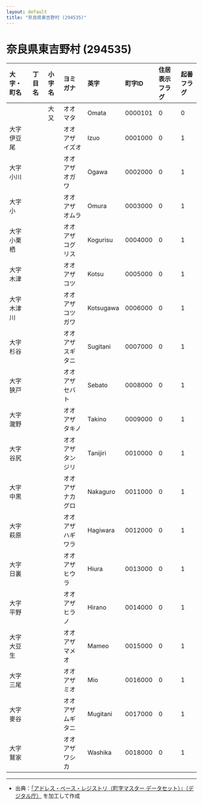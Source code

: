 ```yaml
---
layout: default
title: "奈良県東吉野村 (294535)"
---
```


# 奈良県東吉野村 (294535)

| 大字・町名 | 丁目名 | 小字名 | ヨミガナ | 英字 | 町字ID | 住居表示フラグ | 起番フラグ |
|:---|:---|:---|:---|:---|:---|:---|:---|
|  |  | 大又 | オオマタ | Omata | 0000101 | 0 | 0 |
| 大字伊豆尾 |  |  | オオアザイズオ | Izuo | 0001000 | 0 | 1 |
| 大字小川 |  |  | オオアザオガワ | Ogawa | 0002000 | 0 | 1 |
| 大字小 |  |  | オオアザオムラ | Omura | 0003000 | 0 | 1 |
| 大字小栗栖 |  |  | オオアザコグリス | Kogurisu | 0004000 | 0 | 1 |
| 大字木津 |  |  | オオアザコツ | Kotsu | 0005000 | 0 | 1 |
| 大字木津川 |  |  | オオアザコツガワ | Kotsugawa | 0006000 | 0 | 1 |
| 大字杉谷 |  |  | オオアザスギタニ | Sugitani | 0007000 | 0 | 1 |
| 大字狹戸 |  |  | オオアザセバト | Sebato | 0008000 | 0 | 1 |
| 大字瀧野 |  |  | オオアザタキノ | Takino | 0009000 | 0 | 1 |
| 大字谷尻 |  |  | オオアザタンジリ | Tanijiri | 0010000 | 0 | 1 |
| 大字中黒 |  |  | オオアザナカグロ | Nakaguro | 0011000 | 0 | 1 |
| 大字萩原 |  |  | オオアザハギワラ | Hagiwara | 0012000 | 0 | 1 |
| 大字日裏 |  |  | オオアザヒウラ | Hiura | 0013000 | 0 | 1 |
| 大字平野 |  |  | オオアザヒラノ | Hirano | 0014000 | 0 | 1 |
| 大字大豆生 |  |  | オオアザマメオ | Mameo | 0015000 | 0 | 1 |
| 大字三尾 |  |  | オオアザミオ | Mio | 0016000 | 0 | 1 |
| 大字麥谷 |  |  | オオアザムギタニ | Mugitani | 0017000 | 0 | 1 |
| 大字鷲家 |  |  | オオアザワシカ | Washika | 0018000 | 0 | 1 |

---

- 出典：[「アドレス・ベース・レジストリ（町字マスター データセット）』（デジタル庁）](https://www.digital.go.jp/policies/base_registry_address/) を加工して作成